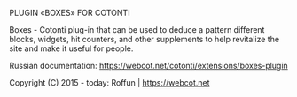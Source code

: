PLUGIN «BOXES» FOR COTONTI

Boxes - Cotonti plug-in that can be used to deduce a pattern different blocks, widgets, hit counters, and other supplements to help revitalize the site and make it useful for people.

Russian documentation: https://webcot.net/cotonti/extensions/boxes-plugin

Copyright (C) 2015 - today: Roffun | https://webcot.net